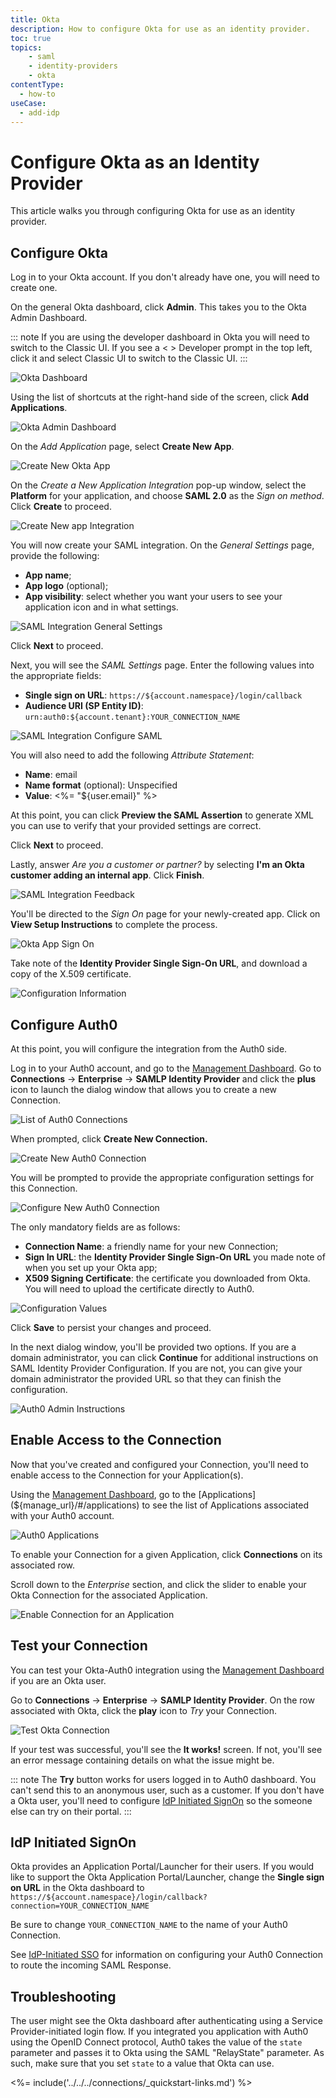 ```yaml
---
title: Okta
description: How to configure Okta for use as an identity provider.
toc: true
topics:
    - saml
    - identity-providers
    - okta
contentType:
  - how-to
useCase:
  - add-idp
---
```


# Configure Okta as an Identity Provider

This article walks you through configuring Okta for use as an identity provider.

## Configure Okta

Log in to your Okta account. If you don't already have one, you will need to create one.

On the general Okta dashboard, click **Admin**. This takes you to the Okta Admin Dashboard.

::: note
If you are using the developer dashboard in Okta you will  need to switch to the Classic UI.
If you see a < > Developer prompt in the top left, click it and select Classic UI to switch to the Classic UI.
:::

![Okta Dashboard](/media/articles/saml/identity-providers/okta/okta-dashboard.png)

Using the list of shortcuts at the right-hand side of the screen, click **Add Applications**.

![Okta Admin Dashboard](/media/articles/saml/identity-providers/okta/okta-admin-dashboard.png)

On the *Add Application* page, select **Create New App**.

![Create New Okta App](/media/articles/saml/identity-providers/okta/create-new-app.png)

On the *Create a New Application Integration* pop-up window, select the **Platform** for your application, and choose **SAML 2.0** as the *Sign on method*. Click **Create** to proceed.

![Create New app Integration](/media/articles/saml/identity-providers/okta/new-app-integration.png)

You will now create your SAML integration. On the *General Settings* page, provide the following:

* **App name**;
* **App logo** (optional);
* **App visibility**: select whether you want your users to see your application icon and in what settings.

![SAML Integration General Settings](/media/articles/saml/identity-providers/okta/saml-general-settings.png)

Click **Next** to proceed.

Next, you will see the *SAML Settings* page. Enter the following values into the appropriate fields:

* **Single sign on URL**: `https://${account.namespace}/login/callback`
* **Audience URI (SP Entity ID)**: `urn:auth0:${account.tenant}:YOUR_CONNECTION_NAME`

![SAML Integration Configure SAML](/media/articles/saml/identity-providers/okta/saml-settings.png)

You will also need to add the following *Attribute Statement*:

* **Name**: email
* **Name format** (optional): Unspecified
* **Value**: <%= "${user.email}" %>

At this point, you can click **Preview the SAML Assertion** to generate XML you can use to verify that your provided settings are correct.

Click **Next** to proceed.

Lastly, answer *Are you a customer or partner?* by selecting **I'm an Okta customer adding an internal app**. Click **Finish**.

![SAML Integration Feedback](/media/articles/saml/identity-providers/okta/okta-support.png)

You'll be directed to the *Sign On* page for your newly-created app. Click on **View Setup Instructions** to complete the process.

![Okta App Sign On](/media/articles/saml/identity-providers/okta/view-setup-instructions.png)

Take note of the **Identity Provider Single Sign-On URL**, and download a copy of the X.509 certificate.

![Configuration Information](/media/articles/saml/identity-providers/okta/config-info.png)

## Configure Auth0

At this point, you will configure the integration from the Auth0 side.

Log in to your Auth0 account, and go to the [Management Dashboard](${manage_url}). Go to **Connections** -> **Enterprise** -> **SAMLP Identity Provider** and click the **plus** icon to launch the dialog window that allows you to create a new Connection.

![List of Auth0 Connections](/media/articles/saml/identity-providers/okta/enterprise-connections.png)

When prompted, click **Create New Connection.**

![Create New Auth0 Connection](/media/articles/saml/identity-providers/okta/create-new-connection.png)

You will be prompted to provide the appropriate configuration settings for this Connection.

![Configure New Auth0 Connection](/media/articles/saml/identity-providers/okta/configure-new-connection.png)

The only mandatory fields are as follows:

* **Connection Name**: a friendly name for your new Connection;
* **Sign In URL**: the **Identity Provider Single Sign-On URL** you made note of when you set up your Okta app;
* **X509 Signing Certificate**: the certificate you downloaded from Okta. You will need to upload the certificate directly to Auth0.

![Configuration Values](/media/articles/saml/identity-providers/okta/configured-connection.png)

Click **Save** to persist your changes and proceed.

In the next dialog window, you'll be provided two options. If you are a domain administrator, you can click **Continue** for additional instructions on SAML Identity Provider Configuration. If you are not, you can give your domain administrator the provided URL so that they can finish the configuration.

![Auth0 Admin Instructions](/media/articles/saml/identity-providers/okta/admin-settings.png)

## Enable Access to the Connection

Now that you've created and configured your Connection, you'll need to enable access to the Connection for your Application(s).

Using the [Management Dashboard](${manage_url}), go to the [Applications](${manage_url}/#/applications) to see the list of Applications associated with your Auth0 account.

![Auth0 Applications](/media/articles/saml/identity-providers/okta/clients.png)

To enable your Connection for a given Application, click **Connections** on its associated row.

Scroll down to the *Enterprise* section, and click the slider to enable your Okta Connection for the associated Application.

![Enable Connection for an Application](/media/articles/saml/identity-providers/okta/enable-connection.png)

## Test your Connection

You can test your Okta-Auth0 integration using the [Management Dashboard](${manage_url}) if you are an Okta user.

Go to **Connections** -> **Enterprise** -> **SAMLP Identity Provider**. On the row associated with Okta, click the **play** icon to *Try* your Connection.

![Test Okta Connection](/media/articles/saml/identity-providers/okta/test.png)

If your test was successful, you'll see the **It works!** screen. If not, you'll see an error message containing details on what the issue might be.

::: note
The **Try** button works for users logged in to Auth0 dashboard. You can't send this to an anonymous user, such as a customer. If you don't have a Okta user, you'll need to configure [IdP Initiated SignOn](#idp-initiated-signon) so the someone else can try on their portal.
:::

## IdP Initiated SignOn

Okta provides an Application Portal/Launcher for their users. If you would like to support the Okta Application Portal/Launcher, change the **Single sign on URL** in the Okta dashboard to `https://${account.namespace}/login/callback?connection=YOUR_CONNECTION_NAME`

Be sure to change `YOUR_CONNECTION_NAME` to the name of your Auth0 Connection.

See [IdP-Initiated SSO](/protocols/saml/idp-initiated-sso) for information on configuring your Auth0 Connection to route the incoming SAML Response.

## Troubleshooting

The user might see the Okta dashboard after authenticating using a Service Provider-initiated login flow. If you integrated you application with Auth0 using the OpenID Connect protocol, Auth0 takes the value of the `state` parameter and passes it to Okta using the SAML "RelayState" parameter. As such, make sure that you set `state` to a value that Okta can use.


<%= include('../../../connections/_quickstart-links.md') %>
